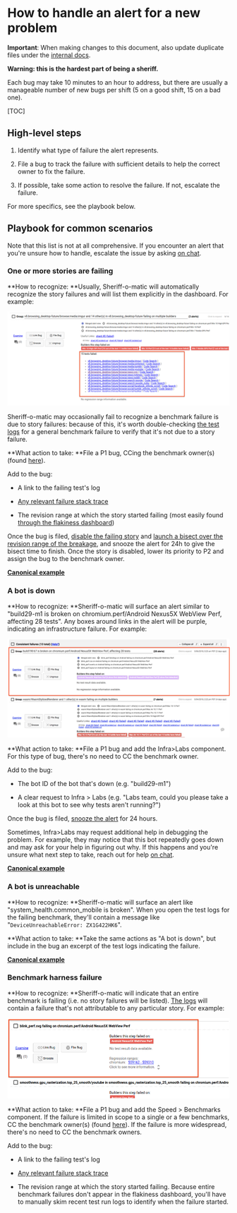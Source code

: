 # How to handle an alert for a new problem

**Important**: When making changes to this document, also update duplicate files under the [internal docs](http://goto.google.com/perf-bot-health-sheriffs).

**Warning: this is the hardest part of being a sheriff.**

Each bug may take 10 minutes to an hour to address, but there are usually a manageable number of new bugs per shift (5 on a good shift, 15 on a bad one).

[TOC]

## High-level steps

1. Identify what type of failure the alert represents.

2. File a bug to track the failure with sufficient details to help the correct owner to fix the failure.

3. If possible, take some action to resolve the failure. If not, escalate the failure.

For more specifics, see the playbook below.

## Playbook for common scenarios

Note that this list is not at all comprehensive. If you encounter an alert that you're unsure how to handle, escalate the issue by asking [on chat](https://hangouts.google.com/group/80kY8Glh1AqcbQP92).

### One or more stories are failing

**How to recognize: **Usually, Sheriff-o-matic will automatically recognize the story failures and will list them explicitly in the dashboard. For example:

![Story failures in Sheriff-o-matic](images/som_story_failures.png)

Sheriff-o-matic may occasionally fail to recognize a benchmark failure is due to story failures: because of this, it's worth double-checking [the test logs](https://chromium.googlesource.com/chromium/src/+/main/docs/speed/bot_health_sheriffing/how_to_access_test_logs.md#getting-a-list-of-stories-that-failed) for a general benchmark failure to verify that it's not due to a story failure.

**What action to take: **File a P1 bug, CCing the benchmark owner(s) (found [here](https://docs.google.com/spreadsheets/d/1xaAo0_SU3iDfGdqDJZX_jRV0QtkufwHUKH3kQKF3YQs/edit#gid=0)).

Add to the bug:

* A link to the failing test's log

* [Any relevant failure stack trace](https://chromium.googlesource.com/chromium/src/+/main/docs/speed/bot_health_sheriffing/how_to_access_test_logs.md#identifying-why-a-story-failed)

* The revision range at which the story started failing (most easily found [through the flakiness dashboard](https://chromium.googlesource.com/chromium/src/+/main/docs/speed/bot_health_sheriffing/what_test_is_failing.md))

Once the bug is filed, [disable the failing story](https://chromium.googlesource.com/chromium/src/+/main/docs/speed/bot_health_sheriffing/how_to_disable_a_story.md) and [launch a bisect over the revision range of the breakage](https://chromium.googlesource.com/chromium/src/+/main/docs/speed/bot_health_sheriffing/how_to_launch_a_functional_bisect.md), and snooze the alert for 24h to give the bisect time to finish. Once the story is disabled, lower its priority to P2 and assign the bug to the benchmark owner.

**[Canonical example](https://bugs.cromium.org/p/chromium/issues/detail?id=809063)**

### A bot is down

**How to recognize: **Sheriff-o-matic will surface an alert similar to "build29-m1 is broken on chromium.perf/Android Nexus5X WebView Perf, affecting 28 tests". Any boxes around links in the alert will be purple, indicating an infrastructure failure. For example:

![A bot down in Sheriff-o-matic](images/som_bot_down.png)

**What action to take: **File a P1 bug and add the Infra>Labs component. For this type of bug, there's no need to CC the benchmark owner.

Add to the bug:

* The bot ID of the bot that's down (e.g. "build29-m1")

* A clear request to Infra > Labs (e.g. "Labs team, could you please take a look at this bot to see why tests aren't running?")

Once the bug is filed, [snooze the alert](https://chromium.googlesource.com/chromium/src/+/main/docs/speed/bot_health_sheriffing/how_to_snooze_an_alert.md) for 24 hours.

Sometimes, Infra>Labs may request additional help in debugging the problem. For example, they may notice that this bot repeatedly goes down and may ask for your help in figuring out why. If this happens and you're unsure what next step to take, reach out for help [on chat](https://hangouts.google.com/group/80kY8Glh1AqcbQP92).

**[Canonical example](https://bugs.chromium.org/p/chromium/issues/detail?id=821562)**

### A bot is unreachable

**How to recognize: **Sheriff-o-matic will surface an alert like "system_health.common_mobile is broken". When you open the test logs for the failing benchmark, they'll contain a message like "`DeviceUnreachableError: ZX1G422HK6`".

**What action to take: **Take the same actions as "A bot is down", but include in the bug an excerpt of the test logs indicating the failure.

**[Canonical example](https://bugs.chromium.org/p/chromium/issues/detail?id=739715)**

### Benchmark harness failure

**How to recognize: **Sheriff-o-matic will indicate that an entire benchmark is failing (i.e. no story failures will be listed). [The logs](https://chromium.googlesource.com/chromium/src/+/main/docs/speed/bot_health_sheriffing/how_to_access_test_logs.md) will contain a failure that's not attributable to any particular story. For example:

![A general benchmark failure in Sheriff-o-matic](images/som_benchmark_failure.png)

**What action to take: **File a P1 bug and add the Speed > Benchmarks component. If the failure is limited in scope to a single or a few benchmarks, CC the benchmark owner(s) (found [here](https://docs.google.com/spreadsheets/d/1xaAo0_SU3iDfGdqDJZX_jRV0QtkufwHUKH3kQKF3YQs/edit#gid=0)). If the failure is more widespread, there's no need to CC the benchmark owners.

Add to the bug:

* A link to the failing test's log

* [Any relevant failure stack trace](https://chromium.googlesource.com/chromium/src/+/main/docs/speed/bot_health_sheriffing/how_to_access_test_logs.md#identifying-why-a-story-failed)

* The revision range at which the story started failing. Because entire benchmark failures don't appear in the flakiness dashboard, you'll have to manually skim recent test run logs to identify when the failure started.

